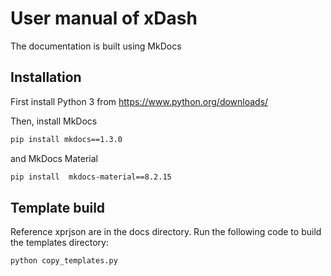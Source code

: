 # User manual of xDash

The documentation is built using MkDocs

## Installation

First install Python 3 from <https://www.python.org/downloads/>

Then, install MkDocs

```sh
pip install mkdocs==1.3.0
```

and MkDocs Material

```sh
pip install  mkdocs-material==8.2.15
```

## Template build

Reference xprjson are in the docs directory. Run the following code to build the templates directory:

```sh
python copy_templates.py
```


